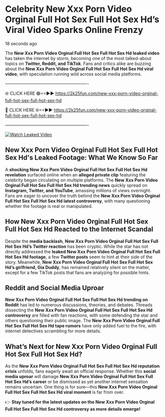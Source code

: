 # Celebrity New Xxx Porn Video Orginal Full Hot Sex Full Hot Sex Hd’s Viral Video Sparks Online Frenzy

18 seconds ago

The **New Xxx Porn Video Orginal Full Hot Sex Full Hot Sex Hd leaked video** has taken the internet by storm, becoming one of the most talked-about topics on **Twitter, Reddit, and TikTok**. Fans and critics alike are buzzing about the **New Xxx Porn Video Orginal Full Hot Sex Full Hot Sex Hd viral video**, with speculation running wild across social media platforms.

———————————————————-

🌐 CLICK HERE 🟢==►► https://2k25fun.com/new-xxx-porn-video-orginal-full-hot-sex-full-hot-sex-hd

🔴 CLICK HERE 🌐==►► https://2k25fun.com/new-xxx-porn-video-orginal-full-hot-sex-full-hot-sex-hd

———————————————————-

[![Watch Leaked Video](https://miro.medium.com/v2/resize:fit:828/format:webp/1*cilzJN44JGOrTw9NJCrNHA.gif "Watch Leaked Video")](https://2k25fun.com/new-xxx-porn-video-orginal-full-hot-sex-full-hot-sex-hd)

## **New Xxx Porn Video Orginal Full Hot Sex Full Hot Sex Hd's Leaked Footage: What We Know So Far**  
A **shocking New Xxx Porn Video Orginal Full Hot Sex Full Hot Sex Hd revelation** surfaced online when an **alleged private clip** featuring the celebrity began circulating on multiple platforms. The **New Xxx Porn Video Orginal Full Hot Sex Full Hot Sex Hd trending news** quickly spread on **Instagram, Twitter, and YouTube**, amassing millions of views overnight. Fans are eager to uncover the truth behind the **New Xxx Porn Video Orginal Full Hot Sex Full Hot Sex Hd latest controversy**, with many questioning whether the footage is real or manipulated.  

## **How New Xxx Porn Video Orginal Full Hot Sex Full Hot Sex Hd Reacted to the Internet Scandal**  
Despite the **media backlash**, **New Xxx Porn Video Orginal Full Hot Sex Full Hot Sex Hd’s Twitter reaction** has been cryptic. While the star has not directly addressed the **leaked New Xxx Porn Video Orginal Full Hot Sex Full Hot Sex Hd footage**, a few **Twitter posts** seem to hint at their side of the story. Meanwhile, **New Xxx Porn Video Orginal Full Hot Sex Full Hot Sex Hd’s girlfriend, Gia Duddy**, has remained relatively silent on the matter, except for a few TikTok posts that fans are analyzing for possible hints.  

## **Reddit and Social Media Uproar**  
**New Xxx Porn Video Orginal Full Hot Sex Full Hot Sex Hd trending on Reddit** has led to numerous discussions, theories, and debates. Threads dissecting the **New Xxx Porn Video Orginal Full Hot Sex Full Hot Sex Hd controversy** are filled with fan reactions, with some defending the star and others questioning their public image. The **New Xxx Porn Video Orginal Full Hot Sex Full Hot Sex Hd tape rumors** have only added fuel to the fire, with internet detectives scrambling for more details.  

## **What’s Next for New Xxx Porn Video Orginal Full Hot Sex Full Hot Sex Hd?**  
As the **New Xxx Porn Video Orginal Full Hot Sex Full Hot Sex Hd reputation crisis** unfolds, fans eagerly await an official response. Whether this **social media uproar** will damage **New Xxx Porn Video Orginal Full Hot Sex Full Hot Sex Hd’s career** or be dismissed as yet another internet sensation remains uncertain. One thing is for sure—this **New Xxx Porn Video Orginal Full Hot Sex Full Hot Sex Hd viral moment** is far from over.  

👉 **Stay tuned for the latest updates on the New Xxx Porn Video Orginal Full Hot Sex Full Hot Sex Hd controversy as more details emerge!**  